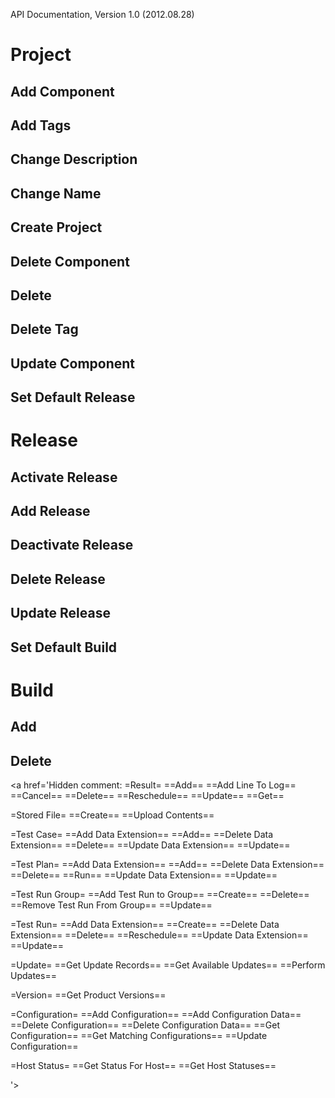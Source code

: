 API Documentation, Version 1.0 (2012.08.28)


# Project #
<a href='Hidden comment: 
==Add Attributes==
==Add Automation Tools==
==Add Data Driven Property==
==Add Extension==
==Delete Attribute==
==Delete Automation Tool==
==Update Extension==
'></a>

## Add Component ##
## Add Tags ##
## Change Description ##
## Change Name ##
## Create Project ##
## Delete Component ##
## Delete ##
## Delete Tag ##
## Update Component ##
## Set Default Release ##

# Release #
## Activate Release ##
## Add Release ##
## Deactivate Release ##
## Delete Release ##
## Update Release ##
## Set Default Build ##

# Build #
## Add ##
## Delete ##

<a href='Hidden comment: 
=Result=
==Add==
==Add Line To Log==
==Cancel==
==Delete==
==Reschedule==
==Update==
==Get==


=Stored File=
==Create==
==Upload Contents==

=Test Case=
==Add Data Extension==
==Add==
==Delete Data Extension==
==Delete==
==Update Data Extension==
==Update==


=Test Plan=
==Add Data Extension==
==Add==
==Delete Data Extension==
==Delete==
==Run==
==Update Data Extension==
==Update==


=Test Run Group=
==Add Test Run to Group==
==Create==
==Delete==
==Remove Test Run From Group==
==Update==


=Test Run=
==Add Data Extension==
==Create==
==Delete Data Extension==
==Delete==
==Reschedule==
==Update Data Extension==
==Update==


=Update=
==Get Update Records==
==Get Available Updates==
==Perform Updates==

=Version=
==Get Product Versions==


=Configuration=
==Add Configuration==
==Add Configuration Data==
==Delete Configuration==
==Delete Configuration Data==
==Get Configuration==
==Get Matching Configurations==
==Update Configuration==

=Host Status=
==Get Status For Host==
==Get Host Statuses==

'></a>